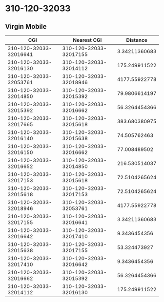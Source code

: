 # 310-120-32033
## Virgin Mobile


| CGI | Nearest CGI | Distance |
|-----|-------------|----------|
| 310-120-32033-32016641 | 310-120-32033-32017155 | 3.34211360683 |
| 310-120-32033-32016130 | 310-120-32033-32014112 | 175.249911522 |
| 310-120-32033-32053761 | 310-120-32033-32018946 | 4177.55922778 |
| 310-120-32033-32014850 | 310-120-32033-32015392 | 79.9806614197 |
| 310-120-32033-32015392 | 310-120-32033-32016662 | 56.3264454366 |
| 310-120-32033-32017665 | 310-120-32033-32015618 | 383.680380975 |
| 310-120-32033-32016140 | 310-120-32033-32015638 | 74.505762463 |
| 310-120-32033-32016150 | 310-120-32033-32016662 | 77.008489502 |
| 310-120-32033-32016652 | 310-120-32033-32014850 | 216.530514037 |
| 310-120-32033-32017153 | 310-120-32033-32015618 | 72.5104265624 |
| 310-120-32033-32015618 | 310-120-32033-32017153 | 72.5104265624 |
| 310-120-32033-32018946 | 310-120-32033-32053761 | 4177.55922778 |
| 310-120-32033-32017155 | 310-120-32033-32016641 | 3.34211360683 |
| 310-120-32033-32016642 | 310-120-32033-32017410 | 9.3436454356 |
| 310-120-32033-32015638 | 310-120-32033-32017155 | 53.324473927 |
| 310-120-32033-32017410 | 310-120-32033-32016642 | 9.3436454356 |
| 310-120-32033-32016662 | 310-120-32033-32015392 | 56.3264454366 |
| 310-120-32033-32014112 | 310-120-32033-32016130 | 175.249911522 |
